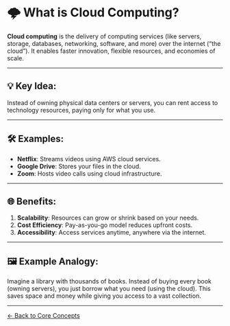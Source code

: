 # 🌩️ What is Cloud Computing?

**Cloud computing** is the delivery of computing services (like servers, storage, databases, networking, software, and more) over the internet (“the cloud”). It enables faster innovation, flexible resources, and economies of scale.

---

## 💡 Key Idea:
Instead of owning physical data centers or servers, you can rent access to technology resources, paying only for what you use.

---

## 🛠️ Examples:
- **Netflix**: Streams videos using AWS cloud services.
- **Google Drive**: Stores your files in the cloud.
- **Zoom**: Hosts video calls using cloud infrastructure.

---

## 🌐 Benefits:
1. **Scalability**: Resources can grow or shrink based on your needs.
2. **Cost Efficiency**: Pay-as-you-go model reduces upfront costs.
3. **Accessibility**: Access services anytime, anywhere via the internet.

---

## 🖼️ Example Analogy:
Imagine a library with thousands of books. Instead of buying every book (owning servers), you just borrow what you need (using the cloud). This saves space and money while giving you access to a vast collection.

---

[← Back to Core Concepts](README.md)
